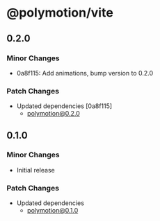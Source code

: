 # @polymotion/vite

## 0.2.0

### Minor Changes

- 0a8f115: Add animations, bump version to 0.2.0

### Patch Changes

- Updated dependencies [0a8f115]
  - polymotion@0.2.0

## 0.1.0

### Minor Changes

- Initial release

### Patch Changes

- Updated dependencies
  - polymotion@0.1.0
